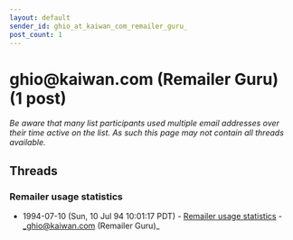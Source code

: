 ```yaml
---
layout: default
sender_id: ghio_at_kaiwan_com_remailer_guru_
post_count: 1
---
```


# ghio<span>@</span>kaiwan.com (Remailer Guru) (1 post)

_Be aware that many list participants used multiple email addresses over their time active on the list. As such this page may not contain all threads available._

## Threads

### Remailer usage statistics
+ 1994-07-10 (Sun, 10 Jul 94 10:01:17 PDT) - [Remailer usage statistics](/archive/1994/07/aba5195bcf4b9b7b0332029d2f45dcd2f33bd7c4fa2335b6b18b463afad7f176) - _ghio@kaiwan.com (Remailer Guru)_

